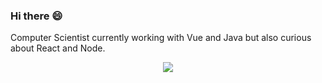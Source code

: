 ### Hi there 😄

Computer Scientist currently working with Vue and Java but also curious about React and Node.

<p align="center">
  <img src="https://media.giphy.com/media/ASd0Ukj0y3qMM/giphy.gif" />
</p>

<!--
Some options: 
[![Matheus Valenza's github stats](https://github-readme-stats.vercel.app/api?username=mathvalenza)](https://github.com/mathvalenza)

**mathvalenza/mathvalenza** is a ✨ _special_ ✨ repository because its `README.md` (this file) appears on your GitHub profile.

Here are some ideas to get you started:

- 🔭 I’m currently working on ...
- 🌱 I’m currently learning ...
- 👯 I’m looking to collaborate on ...
- 🤔 I’m looking for help with ...
- 💬 Ask me about ...
- 📫 How to reach me: ...
- 😄 Pronouns: ...
- ⚡ Fun fact: ...
-->
